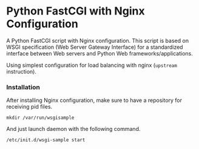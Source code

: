 Python FastCGI with Nginx Configuration
=======================================

A Python FastCGI script with Nginx configuration. This script is based on WSGI specification (Web Server Gateway Interface) for a standardized interface between Web servers and Python Web frameworks/applications.

Using simplest configuration for load balancing with nginx (``upstream`` instruction).

### Installation

After installing Nginx configuration, make sure to have a repository for receiving pid files.

```
mkdir /var/run/wsgisample
```

And just launch daemon with the following command.

```
/etc/init.d/wsgi-sample start
```
